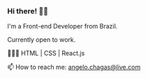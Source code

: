 ### Hi there! 👋🏻

I'm a Front-end Developer from Brazil.

Currently open to work.

👨🏻‍💻 HTML | CSS | React.js

📫 How to reach me: [angelo.chagas@live.com](mailto:angelo.chagas@live.com)
<!--
**eldeno/eldeno** is a ✨ _special_ ✨ repository because its `README.md` (this file) appears on your GitHub profile.

Here are some ideas to get you started:

- 🔭 I’m currently working on ...
- 🌱 I’m currently learning ...
- 👯 I’m looking to collaborate on ...
- 🤔 I’m looking for help with ...
- 💬 Ask me about ...
- 📫 How to reach me: ...
- 😄 Pronouns: ...
- ⚡ Fun fact: ...
-->

